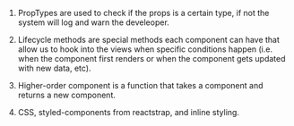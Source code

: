 1. PropTypes are used to check if the props is a certain type, if not the system will log and warn the develeoper.

2. Lifecycle methods are special methods each component can have that allow us to hook into the views when specific conditions happen (i.e. when the component first renders or when the component gets updated with new data, etc).

3. Higher-order component is a function that takes a component and returns a new component.

4. CSS, styled-components from reactstrap, and inline styling.